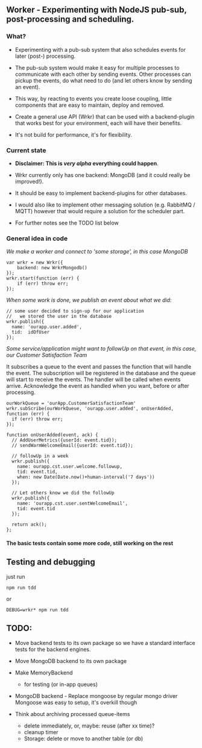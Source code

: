 ## Worker - Experimenting with NodeJS pub-sub, post-processing and scheduling.

### What?

  * Experimenting with a pub-sub system that also schedules events for later (post-) processing.

  * The pub-sub system would make it easy for multiple processes to communicate with each other by sending events. Other processes can pickup the events, do what need to do (and let others know by sending an event).

  * This way, by reacting to events you create loose coupling, little components that are easy to maintain, deploy and removed.

  * Create a general use API (Wrkr) that can be used with a backend-plugin that works best for your  environment, each will have their benefits.

  * It's not build for performance, it's for flexibility.

### Current state

  * **Disclaimer: This is *very alpha* everything could happen**.

  * Wrkr currently only has one backend: MongoDB (and it could really be improved!).

  * It should be easy to implement backend-plugins for other databases.

  * I would also like to implement other messaging solution (e.g. RabbitMQ / MQTT) however that would require a solution for the scheduler part.

  * For further notes see the TODO list below


### General idea in code

  *We make a worker and connect to 'some storage', in this case MongoDB*

    var wrkr = new Wrkr({
  		backend: new WrkrMongodb()
  	});
  	wrkr.start(function (err) {
  		if (err) throw err;
  	});

  *When some work is done, we publish an event about what we did:*

    // some user decided to sign-up for our application
    //   we stored the user in the database
    wrkr.publish({
      name: 'ourapp.user.added',
      tid:  idOfUser
    });

  *Some service/application might want to followUp on that event, in this case, our Customer Satisfaction Team*

  It subscribes a queue to the event and passes the function that will handle the event. The subscription will be registered in the database and the queue will start to receive the events. The handler will be called when events arrive. Acknowledge the event as handled when you want, before or after processing.

    ourWorkQueue = 'ourApp.CustomerSatisfactionTeam'
    wrkr.subScribe(ourWorkQueue, 'ourapp.user.added', onUserAdded, function (err) {
      if (err) throw err;
    });

    function onUserAdded(event, ack) {
      // AddUserMetrics({userId: event.tid});
      // sendWarmWelcomeEmail({userId: event.tid});

      // followUp in a week
      wrkr.publish({
        name: ourapp.cst.user.welcome.followup,
        tid: event.tid,
        when: new Date(Date.now()+human-interval('7 days'))
      });

      // Let others know we did the followUp
      wrkr.publish({
        name: 'ourapp.cst.user.sentWelcomeEmail',
        tid: event.tid
      });

      return ack();
    };

####  The basic tests contain some more code, still working on the rest

## Testing and debugging

just run

    npm run tdd

or

    DEBUG=wrkr* npm run tdd


## TODO:

* Move backend tests to its own package so we have a standard interface tests for the backend engines.

* Move MongoDB backend to its own package

* Make MemoryBackend
  * for testing (or in-app queues)

* MongoDB backend - Replace mongoose by regular mongo driver
  Mongoose was easy to setup, it's overkill though

* Think about archiving processed queue-items
  * delete immediately, or, maybe: reuse (after xx time)?
  * cleanup timer
  * Storage: delete or move to another table (or db)
